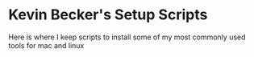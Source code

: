 # Kevin Becker's Setup Scripts
Here is where I keep scripts to install some of my most commonly used tools for mac and linux